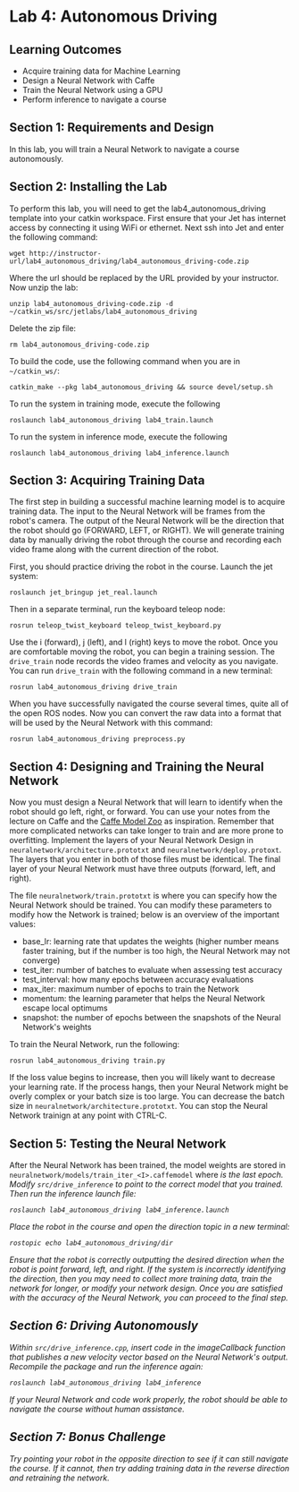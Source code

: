 # Lab 4: Autonomous Driving

## Learning Outcomes
- Acquire training data for Machine Learning
- Design a Neural Network with Caffe
- Train the Neural Network using a GPU
- Perform inference to navigate a course

## Section 1: Requirements and Design

In this lab, you will train a Neural Network to navigate a course autonomously.

## Section 2: Installing the Lab

To perform this lab, you will need to get the lab4_autonomous_driving template into your catkin workspace.  First ensure that your Jet has internet access by connecting it using WiFi or ethernet.  Next ssh into Jet and enter the following command:

```
wget http://instructor-url/lab4_autonomous_driving/lab4_autonomous_driving-code.zip
```

Where the url should be replaced by the URL provided by your instructor.  Now unzip the lab:
```
unzip lab4_autonomous_driving-code.zip -d ~/catkin_ws/src/jetlabs/lab4_autonomous_driving
```

Delete the zip file:
```
rm lab4_autonomous_driving-code.zip
```

To build the code, use the following command when you are in `~/catkin_ws/`:
```
catkin_make --pkg lab4_autonomous_driving && source devel/setup.sh
```

To run the system in training mode, execute the following
```
roslaunch lab4_autonomous_driving lab4_train.launch
```

To run the system in inference mode, execute the following
```
roslaunch lab4_autonomous_driving lab4_inference.launch
```

## Section 3: Acquiring Training Data

The first step in building a successful machine learning model is to acquire training data.  The input to the Neural Network will be frames from the robot's camera.  The output of the Neural Network will be the direction that the robot should go (FORWARD, LEFT, or RIGHT).  We will generate training data by manually driving the robot through the course and recording each video frame along with the current direction of the robot.

First, you should practice driving the robot in the course.  Launch the jet system:
```
roslaunch jet_bringup jet_real.launch
```

Then in a separate terminal, run the keyboard teleop node:
```
rosrun teleop_twist_keyboard teleop_twist_keyboard.py
```

Use the i (forward), j (left), and l (right) keys to move the robot.  Once you are comfortable moving the robot, you can begin a training session.  The `drive_train` node records the video frames and velocity as you navigate.  You can run `drive_train` with the following command in a new terminal:
```
rosrun lab4_autonomous_driving drive_train
```

When you have successfully navigated the course several times, quite all of the open ROS nodes.  Now you can convert the raw data into a format that will be used by the Neural Network with this command:
```
rosrun lab4_autonomous_driving preprocess.py
```

## Section 4: Designing and Training the Neural Network

Now you must design a Neural Network that will learn to identify when the robot should go left, right, or forward.  You can use your notes from the lecture on Caffe and the [Caffe Model Zoo](https://github.com/BVLC/caffe/wiki/Model-Zoo) as inspiration.  Remember that more complicated networks can take longer to train and are more prone to overfitting.  Implement the layers of
your Neural Network Design in `neuralnetwork/architecture.prototxt` and `neuralnetwork/deploy.protoxt`.  The layers that you enter in both of those files must be identical.  The final layer of your
Neural Network must have three outputs (forward, left, and right).

The file `neuralnetwork/train.prototxt` is where you can specify how the Neural Network should be trained.  You can modify these parameters to modify how the Network is trained; below is an overview of the important values:

- base_lr: learning rate that updates the weights (higher number means faster training, but if the number is too high, the Neural Network may not converge)
- test_iter: number of batches to evaluate when assessing test accuracy
- test_interval: how many epochs between accuracy evaluations
- max_iter: maximum number of epochs to train the Network
- momentum: the learning parameter that helps the Neural Network escape local optimums
- snapshot: the number of epochs between the snapshots of the Neural Network's weights

To train the Neural Network, run the following:
```
rosrun lab4_autonomous_driving train.py
```

If the loss value begins to increase, then you will likely want to decrease your learning rate.  If the process hangs, then your Neural Network might be overly complex or your batch size is too large.  You can decrease the batch size in `neuralnetwork/architecture.prototxt`.  You can stop the Neural Network trainign at any point with CTRL-C.

## Section 5: Testing the Neural Network

After the Neural Network has been trained, the model weights are stored in `neuralnetwork/models/train_iter_<I>.caffemodel` where <I> is the last epoch.  Modify `src/drive_inference` to point to the correct model that you trained.  Then run the inference launch file:
```
roslaunch lab4_autonomous_driving lab4_inference.launch
```

Place the robot in the course and open the direction topic in a new terminal:
```
rostopic echo lab4_autonomous_driving/dir
```

Ensure that the robot is correctly outputting the desired direction when the robot is point forward, left, and right.  If the system is incorrectly identifying the direction, then you may need to collect more training data, train the network for longer, or modify your network design.  Once you are satisfied with the accuracy of the Neural Network, you can proceed to the final step.

## Section 6: Driving Autonomously

Within `src/drive_inference.cpp`, insert code in the imageCallback function that publishes a new velocity vector based on the Neural Network's output.  Recompile the package and run the inference again:
```
roslaunch lab4_autonomous_driving lab4_inference
```

If your Neural Network and code work properly, the robot should be able to navigate the course without human assistance.  

## Section 7: Bonus Challenge
Try pointing your robot in the opposite direction to see if it can still navigate the course.  If it cannot, then try adding training data in the reverse direction and retraining the network.
